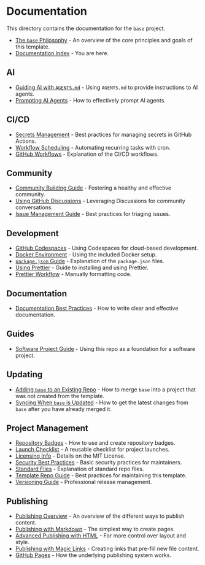 # Documentation

This directory contains the documentation for the `base` project.

- [The `base` Philosophy](./base.md) - An overview of the core principles and goals of this template.
- [Documentation Index](./README.md) - You are here.

## AI

- [Guiding AI with `AGENTS.md`](./ai.agents-md.md) - Using `AGENTS.md` to provide instructions to AI agents.
- [Prompting AI Agents](./ai.prompting.md) - How to effectively prompt AI agents.

## CI/CD

- [Secrets Management](./workflows.secrets-management.md) - Best practices for managing secrets in GitHub Actions.
- [Workflow Scheduling](./workflows.scheduling.md) - Automating recurring tasks with cron.
- [GitHub Workflows](./workflows.md) - Explanation of the CI/CD workflows.

## Community

- [Community Building Guide](./community.building.md) - Fostering a healthy and effective community.
- [Using GitHub Discussions](./community.discussions.md) - Leveraging Discussions for community conversations.
- [Issue Management Guide](./community.issue-management.md) - Best practices for triaging issues.

## Development

- [GitHub Codespaces](./development.codespaces.md) - Using Codespaces for cloud-based development.
- [Docker Environment](./development.docker.md) - Using the included Docker setup.
- [`package.json` Guide](./development.package-json.md) - Explanation of the `package.json` files.
- [Using Prettier](./development.prettier.md) - Guide to installing and using Prettier.
- [Prettier Workflow](./development.prettier-workflow.md) - Manually formatting code.

## Documentation

- [Documentation Best Practices](./documentation.best-practices.md) - How to write clear and effective documentation.

## Guides

- [Software Project Guide](./guides.software-project.md) - Using this repo as a foundation for a software project.

## Updating

- [Adding `base` to an Existing Repo](./updating.adding-base-to-existing-repo.md) - How to merge `base` into a project that was not created from the template.
- [Syncing When `base` is Updated](./updating.syncing-your-repo-when-base-is-updated.md) - How to get the latest changes from `base` after you have already merged it.

## Project Management

- [Repository Badges](./project.badges.md) - How to use and create repository badges.
- [Launch Checklist](./project.launch-checklist.md) - A reusable checklist for project launches.
- [Licensing Info](./project.licensing.md) - Details on the MIT License.
- [Security Best Practices](./project.security.md) - Basic security practices for maintainers.
- [Standard Files](./project.standard-files.md) - Explanation of standard repo files.
- [Template Repo Guide](./project.template-repo.md) - Best practices for maintaining this template.
- [Versioning Guide](./project.versioning.md) - Professional release management.

## Publishing

- [Publishing Overview](./publishing.md) - An overview of the different ways to publish content.
- [Publishing with Markdown](./publishing.markdown.md) - The simplest way to create pages.
- [Advanced Publishing with HTML](./publishing.html.md) - For more control over layout and style.
- [Publishing with Magic Links](./publishing.magic-links.md) - Creating links that pre-fill new file content.
- [GitHub Pages](./publishing.github-pages.md) - How the underlying publishing system works.
